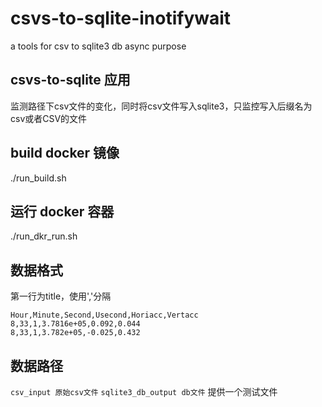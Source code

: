 # csvs-to-sqlite-inotifywait
a tools for csv to sqlite3 db async purpose

## csvs-to-sqlite 应用

监测路径下csv文件的变化，同时将csv文件写入sqlite3，只监控写入后缀名为csv或者CSV的文件

## build docker 镜像

./run_build.sh

## 运行 docker 容器

./run_dkr_run.sh

## 数据格式

第一行为title，使用','分隔

```
Hour,Minute,Second,Usecond,Horiacc,Vertacc
8,33,1,3.7816e+05,0.092,0.044
8,33,1,3.782e+05,-0.025,0.432
```

## 数据路径

`csv_input 原始csv文件`
`sqlite3_db_output db文件`
提供一个测试文件
